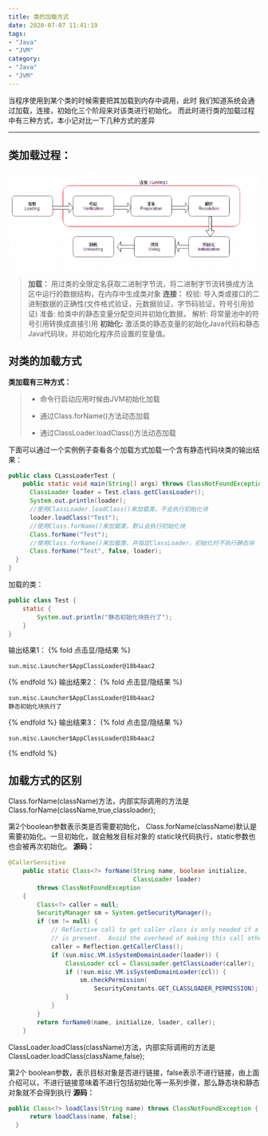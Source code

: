 ```yaml
---
title: 类的加载方式
date: 2020-07-07 11:41:19
tags:
- "Java"
- "JVM"
category:
- "Java"
- "JVM"
---
```

当程序使用到某个类的时候需要把其加载到内存中调用，此时 我们知道系统会通过加载，连接，初始化三个阶段来对该类进行初始化。
而此时进行类的加载过程中有三种方式，本小记对比一下几种方式的差异
<!--more-->
-------------------------------------
## 类加载过程：
![装载过程](ClassLoader-Type/类加载生命周期.png)   
>**加载：** 用过类的全限定名获取二进制字节流，将二进制字节流转换成方法区中运行的数据结构，在内存中生成类对象
>**连接：**
 校验: 导入类或接口的二进制数据的正确性(文件格式验证，元数据验证，字节码验证，符号引用验证)
 准备: 给类中的静态变量分配空间并初始化数据，
 解析: 将常量池中的符号引用转换成直接引用
 **初始化:** 激活类的静态变量的初始化Java代码和静态Java代码块，并初始化程序员设置的变量值。
## 对类的加载方式
**类加载有三种方式：**
>- 命令行启动应用时候由JVM初始化加载<br>
>
>- 通过Class.forName()方法动态加载<br>
>
>- 通过ClassLoader.loadClass()方法动态加载

下面可以通过一个实例例子查看各个加载方式加载一个含有静态代码块类的输出结果：
```Java
public class CLassLoaderTest {
    public static void main(String[] args) throws ClassNotFoundException {
      ClassLoader loader = Test.class.getClassLoader();
      System.out.println(loader);
      //使用ClassLoader.loadClass()来加载类，不会执行初始化块
      loader.loadClass("Test");
      //使用Class.forName()来加载类，默认会执行初始化块
      Class.forName("Test");
      //使用Class.forName()来加载类，并指定ClassLoader，初始化时不执行静态块
      Class.forName("Test", false, loader);
  }
}
```
加载的类：
```Java
public class Test {
    static {
        System.out.println("静态初始化块执行了");
    }
}
```
输出结果1：
{% fold 点击显/隐结果 %}
```
sun.misc.Launcher$AppClassLoader@18b4aac2
```
{% endfold %}
输出结果2：
{% fold 点击显/隐结果 %}
```
sun.misc.Launcher$AppClassLoader@18b4aac2
静态初始化块执行了
```
{% endfold %}
输出结果3：
{% fold 点击显/隐结果 %}
```
sun.misc.Launcher$AppClassLoader@18b4aac2
```
{% endfold %}

## 加载方式的区别
 Class.forName(className)方法，内部实际调用的方法是  Class.forName(className,true,classloader);

 第2个boolean参数表示类是否需要初始化，  Class.forName(className)默认是需要初始化。一旦初始化，就会触发目标对象的 static块代码执行，static参数也也会被再次初始化。
**源码：**
 ```Java
 @CallerSensitive
     public static Class<?> forName(String name, boolean initialize,
                                    ClassLoader loader)
         throws ClassNotFoundException
     {
         Class<?> caller = null;
         SecurityManager sm = System.getSecurityManager();
         if (sm != null) {
             // Reflective call to get caller class is only needed if a security manager
             // is present.  Avoid the overhead of making this call otherwise.
             caller = Reflection.getCallerClass();
             if (sun.misc.VM.isSystemDomainLoader(loader)) {
                 ClassLoader ccl = ClassLoader.getClassLoader(caller);
                 if (!sun.misc.VM.isSystemDomainLoader(ccl)) {
                     sm.checkPermission(
                         SecurityConstants.GET_CLASSLOADER_PERMISSION);
                 }
             }
         }
         return forName0(name, initialize, loader, caller);
     }
 ```

 ClassLoader.loadClass(className)方法，内部实际调用的方法是  ClassLoader.loadClass(className,false);

 第2个 boolean参数，表示目标对象是否进行链接，false表示不进行链接，由上面介绍可以，不进行链接意味着不进行包括初始化等一系列步骤，那么静态块和静态对象就不会得到执行
**源码：**
 ```java
 public Class<?> loadClass(String name) throws ClassNotFoundException {
       return loadClass(name, false);
   }
 ```
